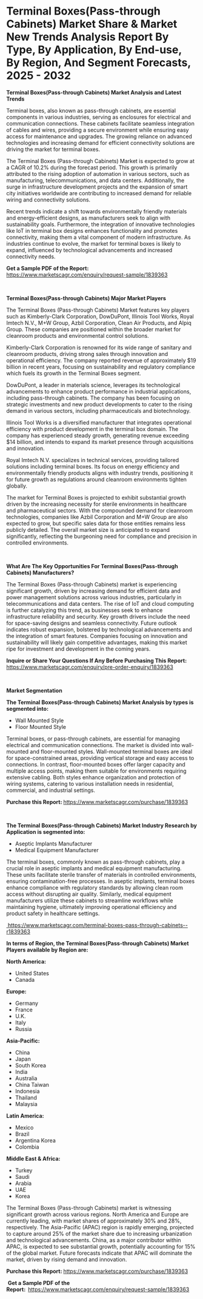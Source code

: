 <p><h1>Terminal Boxes(Pass-through Cabinets) Market Share & Market New Trends Analysis Report By Type, By Application, By End-use, By Region, And Segment Forecasts, 2025 - 2032</h1></p><p><strong>Terminal Boxes(Pass-through Cabinets) Market Analysis and Latest Trends</strong></p>
<p><p>Terminal boxes, also known as pass-through cabinets, are essential components in various industries, serving as enclosures for electrical and communication connections. These cabinets facilitate seamless integration of cables and wires, providing a secure environment while ensuring easy access for maintenance and upgrades. The growing reliance on advanced technologies and increasing demand for efficient connectivity solutions are driving the market for terminal boxes.</p><p>The Terminal Boxes (Pass-through Cabinets) Market is expected to grow at a CAGR of 10.2% during the forecast period. This growth is primarily attributed to the rising adoption of automation in various sectors, such as manufacturing, telecommunications, and data centers. Additionally, the surge in infrastructure development projects and the expansion of smart city initiatives worldwide are contributing to increased demand for reliable wiring and connectivity solutions.</p><p>Recent trends indicate a shift towards environmentally friendly materials and energy-efficient designs, as manufacturers seek to align with sustainability goals. Furthermore, the integration of innovative technologies like IoT in terminal box designs enhances functionality and promotes connectivity, making them a vital component of modern infrastructure. As industries continue to evolve, the market for terminal boxes is likely to expand, influenced by technological advancements and increased connectivity needs.</p></p>
<p><strong>Get a Sample PDF of the Report:&nbsp;</strong> <a href="https://www.marketscagr.com/enquiry/request-sample/1839363?utm_campaign=2465&utm_medium=2&utm_source=Github&utm_content=ia&utm_term=14042025&utm_id=terminal-boxespass-through-cabinets">https://www.marketscagr.com/enquiry/request-sample/1839363</a></p>
<p>&nbsp;</p>
<p><strong>Terminal Boxes(Pass-through Cabinets) Major Market Players</strong></p>
<p><p>The Terminal Boxes (Pass-through Cabinets) Market features key players such as Kimberly-Clark Corporation, DowDuPont, Illinois Tool Works, Royal Imtech N.V., M+W Group, Azbil Corporation, Clean Air Products, and Alpiq Group. These companies are positioned within the broader market for cleanroom products and environmental control solutions.</p><p>Kimberly-Clark Corporation is renowned for its wide range of sanitary and cleanroom products, driving strong sales through innovation and operational efficiency. The company reported revenue of approximately $19 billion in recent years, focusing on sustainability and regulatory compliance which fuels its growth in the Terminal Boxes segment.</p><p>DowDuPont, a leader in materials science, leverages its technological advancements to enhance product performance in industrial applications, including pass-through cabinets. The company has been focusing on strategic investments and new product developments to cater to the rising demand in various sectors, including pharmaceuticals and biotechnology.</p><p>Illinois Tool Works is a diversified manufacturer that integrates operational efficiency with product development in the terminal box domain. The company has experienced steady growth, generating revenue exceeding $14 billion, and intends to expand its market presence through acquisitions and innovation.</p><p>Royal Imtech N.V. specializes in technical services, providing tailored solutions including terminal boxes. Its focus on energy efficiency and environmentally friendly products aligns with industry trends, positioning it for future growth as regulations around cleanroom environments tighten globally.</p><p>The market for Terminal Boxes is projected to exhibit substantial growth driven by the increasing necessity for sterile environments in healthcare and pharmaceutical sectors. With the compounded demand for cleanroom technologies, companies like Azbil Corporation and M+W Group are also expected to grow, but specific sales data for those entities remains less publicly detailed. The overall market size is anticipated to expand significantly, reflecting the burgeoning need for compliance and precision in controlled environments.</p></p>
<p>&nbsp;</p>
<p><strong>What Are The Key Opportunities For Terminal Boxes(Pass-through Cabinets) Manufacturers?</strong></p>
<p><p>The Terminal Boxes (Pass-through Cabinets) market is experiencing significant growth, driven by increasing demand for efficient data and power management solutions across various industries, particularly in telecommunications and data centers. The rise of IoT and cloud computing is further catalyzing this trend, as businesses seek to enhance infrastructure reliability and security. Key growth drivers include the need for space-saving designs and seamless connectivity. Future outlook indicates robust expansion, bolstered by technological advancements and the integration of smart features. Companies focusing on innovation and sustainability will likely gain competitive advantages, making this market ripe for investment and development in the coming years.</p></p>
<p><strong>Inquire or Share Your Questions If Any Before Purchasing This Report:</strong> <a href="https://www.marketscagr.com/enquiry/pre-order-enquiry/1839363?utm_campaign=2465&utm_medium=2&utm_source=Github&utm_content=ia&utm_term=14042025&utm_id=terminal-boxespass-through-cabinets">https://www.marketscagr.com/enquiry/pre-order-enquiry/1839363</a></p>
<p>&nbsp;</p>
<p><strong>Market Segmentation</strong></p>
<p><strong>The Terminal Boxes(Pass-through Cabinets) Market Analysis by types is segmented into:</strong></p>
<p><ul><li>Wall Mounted Style</li><li>Floor Mounted Style</li></ul></p>
<p><p>Terminal boxes, or pass-through cabinets, are essential for managing electrical and communication connections. The market is divided into wall-mounted and floor-mounted styles. Wall-mounted terminal boxes are ideal for space-constrained areas, providing vertical storage and easy access to connections. In contrast, floor-mounted boxes offer larger capacity and multiple access points, making them suitable for environments requiring extensive cabling. Both styles enhance organization and protection of wiring systems, catering to various installation needs in residential, commercial, and industrial settings.</p></p>
<p><strong>Purchase this Report:&nbsp;</strong><a href="https://www.marketscagr.com/purchase/1839363?utm_campaign=2465&utm_medium=2&utm_source=Github&utm_content=ia&utm_term=14042025&utm_id=terminal-boxespass-through-cabinets">https://www.marketscagr.com/purchase/1839363</a></p>
<p>&nbsp;</p>
<p><strong>The Terminal Boxes(Pass-through Cabinets) Market Industry Research by Application is segmented into:</strong></p>
<p><ul><li>Aseptic Implants Manufacturer</li><li>Medical Equipment Manufacturer</li></ul></p>
<p><p>The terminal boxes, commonly known as pass-through cabinets, play a crucial role in aseptic implants and medical equipment manufacturing. These units facilitate sterile transfer of materials in controlled environments, ensuring contamination-free processes. In aseptic implants, terminal boxes enhance compliance with regulatory standards by allowing clean room access without disrupting air quality. Similarly, medical equipment manufacturers utilize these cabinets to streamline workflows while maintaining hygiene, ultimately improving operational efficiency and product safety in healthcare settings.</p></p>
<p><a href="https://www.marketscagr.com/terminal-boxes-pass-through-cabinets--r1839363?utm_campaign=2465&utm_medium=2&utm_source=Github&utm_content=ia&utm_term=14042025&utm_id=terminal-boxespass-through-cabinets">&nbsp;https://www.marketscagr.com/terminal-boxes-pass-through-cabinets--r1839363</a></p>
<p><strong>In terms of Region, the Terminal Boxes(Pass-through Cabinets) Market Players available by Region are:</strong></p>
<p>
    <p> <strong> North America: </strong>
        <ul>
            <li>United States</li>
            <li>Canada</li>
        </ul>
        </p> 
    <p> <strong> Europe: </strong>
        <ul>
            <li>Germany</li>
            <li>France</li>
            <li>U.K.</li>
            <li>Italy</li>
            <li>Russia</li>
        </ul>
        </p> 
    <p> <strong> Asia-Pacific: </strong>
        <ul>
            <li>China</li>
            <li>Japan</li>
            <li>South Korea</li>
            <li>India</li>
            <li>Australia</li>
            <li>China Taiwan</li>
            <li>Indonesia</li>
            <li>Thailand</li>
            <li>Malaysia</li>
        </ul>
        </p> 
    <p> <strong> Latin America: </strong>
        <ul>
            <li>Mexico</li>
            <li>Brazil</li>
            <li>Argentina Korea</li>
            <li>Colombia</li>
        </ul>
        </p> 
    <p> <strong> Middle East & Africa: </strong>
        <ul>
            <li>Turkey</li>
            <li>Saudi</li>
            <li>Arabia</li>
            <li>UAE</li>
            <li>Korea</li>
        </ul>
    </p>
    </p>
<p><p>The Terminal Boxes (Pass-through Cabinets) market is witnessing significant growth across various regions. North America and Europe are currently leading, with market shares of approximately 30% and 28%, respectively. The Asia-Pacific (APAC) region is rapidly emerging, projected to capture around 25% of the market share due to increasing urbanization and technological advancements. China, as a major contributor within APAC, is expected to see substantial growth, potentially accounting for 15% of the global market. Future forecasts indicate that APAC will dominate the market, driven by rising demand and innovation.</p></p>
<p><strong>Purchase this Report: </strong><a href="https://www.marketscagr.com/purchase/1839363?utm_campaign=2465&utm_medium=2&utm_source=Github&utm_content=ia&utm_term=14042025&utm_id=terminal-boxespass-through-cabinets">https://www.marketscagr.com/purchase/1839363</a></p>
<p>&nbsp;<strong>Get a Sample PDF of the Report:&nbsp;&nbsp;</strong><a href="https://www.marketscagr.com/enquiry/request-sample/1839363?utm_campaign=2465&utm_medium=2&utm_source=Github&utm_content=ia&utm_term=14042025&utm_id=terminal-boxespass-through-cabinets">https://www.marketscagr.com/enquiry/request-sample/1839363</a></p>
<p><strong></strong></p>
<p><p></p><p></p><p></p></p>